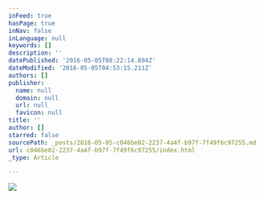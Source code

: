 ```yaml
---
inFeed: true
hasPage: true
inNav: false
inLanguage: null
keywords: []
description: ''
datePublished: '2016-05-05T08:22:14.894Z'
dateModified: '2016-05-05T04:53:15.211Z'
authors: []
publisher:
  name: null
  domain: null
  url: null
  favicon: null
title: ''
author: []
starred: false
sourcePath: _posts/2016-05-05-c046be02-2237-4a4f-b97f-7f49f6c97255.md
url: c046be02-2237-4a4f-b97f-7f49f6c97255/index.html
_type: Article

---
```

![](https://the-grid-user-content.s3-us-west-2.amazonaws.com/22079fce-2d7a-4f4e-9a29-d7f3cf4fe23f.jpg)